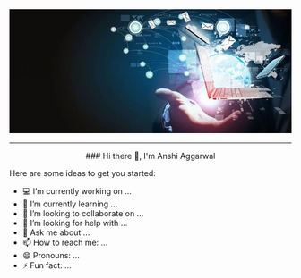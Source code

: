 
<img src="https://github.com/anshi-a2/anshi-a2/blob/main/back.jpg">
<hr>
<p align="center">### Hi there 👋, I'm Anshi Aggarwal</p>


Here are some ideas to get you started:

- 💻 I’m currently working on ...
- 🌱 I’m currently learning ...
- 👯 I’m looking to collaborate on ...
- 🤔 I’m looking for help with ...
- 💬 Ask me about ...
- 📫 How to reach me: ...
- 😄 Pronouns: ...
- ⚡ Fun fact: ...

